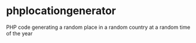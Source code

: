 # phplocationgenerator
PHP code generating a random place in a random country at a random time of the year
